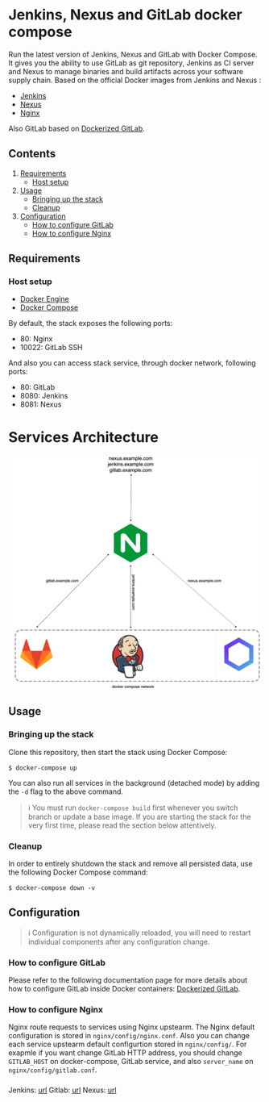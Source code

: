 # Jenkins, Nexus and GitLab docker compose

Run the latest version of Jenkins,  Nexus and GitLab with Docker Compose.
It gives you the ability to use GitLab as git repository, Jenkins as CI server and  Nexus to manage binaries and build artifacts across your software supply chain. 
Based on the official Docker images from Jenkins and Nexus :
* [Jenkins](https://github.com/jenkinsci/docker)
* [Nexus](https://github.com/sonatype/docker-nexus3)
* [Nginx](https://github.com/nginxinc/docker-nginx)

Also GitLab based on [Dockerized GitLab](https://github.com/sameersbn/docker-gitlab).

## Contents

1. [Requirements](#requirements)
   * [Host setup](#host-setup)
2. [Usage](#usage)
   * [Bringing up the stack](#bringing-up-the-stack)
   * [Cleanup](#cleanup)
3. [Configuration](#configuration)
   * [How to configure GitLab](#how-to-configure-GitLab)
   * [How to configure Nginx](#how-to-configure-Nginx)


## Requirements
### Host setup
* [Docker Engine](https://docs.docker.com/install/) 
* [Docker Compose](https://docs.docker.com/compose/install/)

By default, the stack exposes the following ports:
* 80: Nginx
* 10022: GitLab SSH 

And also you can access stack service, through docker network, following ports:
* 80: GitLab
* 8080: Jenkins
* 8081: Nexus

# Services Architecture
![picture](./services_architecture.jpg)

## Usage
### Bringing up the stack

Clone this repository, then start the stack using Docker Compose:
```console
$ docker-compose up
```
You can also run all services in the background (detached mode) by adding the `-d` flag to the above command.
> :information_source: You must run `docker-compose build` first whenever you switch branch or update a base image.
If you are starting the stack for the very first time, please read the section below attentively.

### Cleanup

In order to entirely shutdown the stack and remove all persisted data, use the following Docker Compose command:
```console
$ docker-compose down -v
```

## Configuration
> :information_source: Configuration is not dynamically reloaded, you will need to restart individual components after
any configuration change.
### How to configure GitLab
Please refer to the following documentation page for more details about how to configure GitLab inside Docker
containers: [Dockerized GitLab](https://github.com/sameersbn/docker-gitlab).
### How to configure Nginx
Nginx route requests to services using Nginx upstearm. The Nginx default configuration is stored in `nginx/config/nginx.conf`.
Also you can change each service upstearm default configurtion stored in `nginx/config/`. For exapmle if you want change GitLab HTTP address,
you should change `GITLAB_HOST` on docker-compose, GitLab service, and also `server_name` on `nginx/config/gitlab.conf`.

###
Jenkins: [url](http://localhost:8080/job/)
Gitlab: [url](http://localhost)
Nexus: [url](http://localhost:8081/)